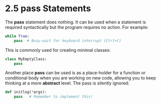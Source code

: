 # 2.5 pass Statements

The **pass** statement does nothing. It can be used when a statement is required syntactically but the program requires no action. For example:
```python
while True:
    pass  # Busy-wait for keyboard interrupt (Ctrl+C)
```
This is commonly used for creating minimal classes:
```python
class MyEmptyClass:
    pass
```
Another place **pass** can be used is as a place-holder for a function or conditional body when you are working on new code, allowing you to keep thinking at a more **abstract** level. The pass is silently ignored:
```python
def initlog(*args):
    pass   # Remember to implement this!
```
